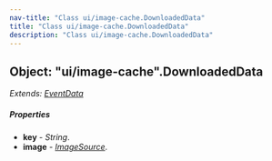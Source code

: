 ```yaml
---
nav-title: "Class ui/image-cache.DownloadedData"
title: "Class ui/image-cache.DownloadedData"
description: "Class ui/image-cache.DownloadedData"
---
```

## Object: "ui/image-cache".DownloadedData  
_Extends:_ [_EventData_](../../data/observable/EventData.md)

##### Properties
 - **key** - _String_.
 - **image** - [_ImageSource_](../../image-source/ImageSource.md).